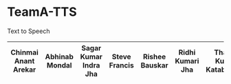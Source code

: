 # TeamA-TTS
Text to Speech  

| Chinmai Anant Arekar | Abhinab Mondal | Sagar Kumar Indra Jha | Steve Francis | Rishee Bauskar | Ridhi Kumari Jha | Tharun Kumar Katabathina |
|-----------|----------------|----------------|----------------|----------------|----------------|----------------|
